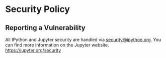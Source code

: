 # Security Policy

## Reporting a Vulnerability

All IPython and Jupyter security are handled via security@ipython.org. 
You can find more information on the Jupyter website. https://jupyter.org/security
